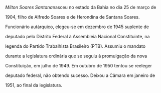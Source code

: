 

*Mílton Soares Santana*nasceu no estado da Bahia no dia 25 de março de

1904, filho de Alfredo Soares e de Herondina de Santana Soares.



Funcionário autárquico, elegeu-se em dezembro de 1945 suplente de

deputado pelo Distrito Federal à Assembleia Nacional Constituinte, na

legenda do Partido Trabalhista Brasileiro (PTB). Assumiu o mandato

durante a legislatura ordinária que se seguiu à promulgação da nova

Constituição, em julho de 1949. Em outubro de 1950 tentou se reeleger

deputado federal, não obtendo sucesso. Deixou a Câmara em janeiro de

1951, ao final da legislatura.



